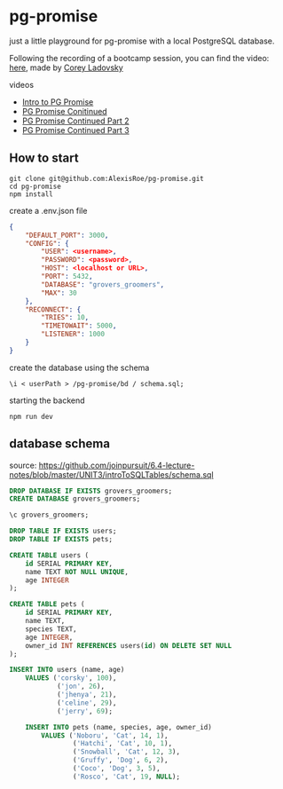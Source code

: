 # pg-promise

just a little playground for pg-promise with a local PostgreSQL database.

Following the recording of a bootcamp session, you can find the video: [here](https://www.youtube.com/watch?v=tgYztVxL41Y&t=1519s), made by [Corey Ladovsky](https://www.youtube.com/channel/UCkCuq-_XbZzezEzyZQuIENg)

videos

-   [Intro to PG Promise](https://www.youtube.com/watch?v=tgYztVxL41Y&t=1519s)
-   [PG Promise Conitinued](https://www.youtube.com/watch?v=NRlwLIlhUPE&t=259s)
-   [PG Promise Continued Part 2](https://www.youtube.com/watch?v=MFy0gSGWy98&t=17s)
-   [PG Promise Continued Part 3](https://www.youtube.com/watch?v=N8vXHUxb2bQ&t=2s)

## How to start

```node
git clone git@github.com:AlexisRoe/pg-promise.git
cd pg-promise
npm install
```

create a .env.json file

```json
{
    "DEFAULT_PORT": 3000,
    "CONFIG": {
        "USER": <username>,
        "PASSWORD": <password>,
        "HOST": <localhost or URL>,
        "PORT": 5432,
        "DATABASE": "grovers_groomers",
        "MAX": 30
    },
    "RECONNECT": {
        "TRIES": 10,
        "TIMETOWAIT": 5000,
        "LISTENER": 1000
    }
}
```

create the database using the schema

```node
\i < userPath > /pg-promise/bd / schema.sql;
```

starting the backend

```node
npm run dev
```

## database schema

source: https://github.com/joinpursuit/6.4-lecture-notes/blob/master/UNIT3/introToSQLTables/schema.sql

```sql
DROP DATABASE IF EXISTS grovers_groomers;
CREATE DATABASE grovers_groomers;

\c grovers_groomers;

DROP TABLE IF EXISTS users;
DROP TABLE IF EXISTS pets;

CREATE TABLE users (
    id SERIAL PRIMARY KEY,
    name TEXT NOT NULL UNIQUE,
    age INTEGER
);

CREATE TABLE pets (
    id SERIAL PRIMARY KEY,
    name TEXT,
    species TEXT,
    age INTEGER,
    owner_id INT REFERENCES users(id) ON DELETE SET NULL
);

INSERT INTO users (name, age)
    VALUES ('corsky', 100),
            ('jon', 26),
            ('jhenya', 21),
            ('celine', 29),
            ('jerry', 69);

    INSERT INTO pets (name, species, age, owner_id)
        VALUES ('Noboru', 'Cat', 14, 1),
                ('Hatchi', 'Cat', 10, 1),
                ('Snowball', 'Cat', 12, 3),
                ('Gruffy', 'Dog', 6, 2),
                ('Coco', 'Dog', 3, 5),
                ('Rosco', 'Cat', 19, NULL);
```
